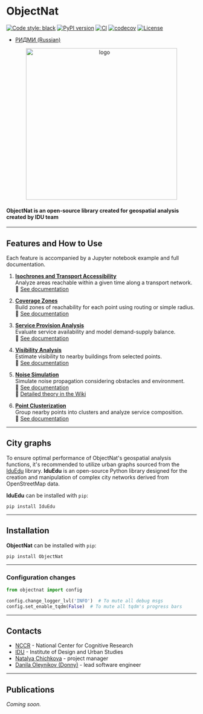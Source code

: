 # ObjectNat

[![Code style: black](https://img.shields.io/badge/code%20style-black-000000.svg)](https://github.com/psf/black)
[![PyPI version](https://img.shields.io/pypi/v/objectnat.svg)](https://pypi.org/project/objectnat/)
[![CI](https://github.com/DDonnyy/ObjectNat/actions/workflows/ci_pipeline.yml/badge.svg)](https://github.com/DDonnyy/ObjecNat/actions/workflows/ci_pipeline.yml)
[![codecov](https://codecov.io/gh/DDonnyy/ObjectNat/graph/badge.svg?token=K6JFSJ02GU)](https://codecov.io/gh/DDonnyy/ObjectNat)
[![License](https://img.shields.io/badge/license-BSD--3--Clause-blue.svg)](https://opensource.org/licenses/MIT)

- [РИДМИ (Russian)](README_ru.md)
<p align="center">
<img src="https://github.com/user-attachments/assets/ed0f226e-1728-4659-9e21-b4d499e703cd" alt="logo" width="400">
</p>

#### **ObjectNat** is an open-source library created for geospatial analysis created by **IDU team**

---

## Features and How to Use

Each feature is accompanied by a Jupyter notebook example and full documentation.

1. **[Isochrones and Transport Accessibility](docs/examples/isochrone_generator.ipynb)**  
   Analyze areas reachable within a given time along a transport network.  
   📄 [See documentation](https://iduclub.github.io/ObjectNat/latest/usage/isochrones.html)

2. **[Coverage Zones](docs/examples/coverage_zones.ipynb)**  
   Build zones of reachability for each point using routing or simple radius.  
   📄 [See documentation](https://iduclub.github.io/ObjectNat/latest/usage/coverage.html)

3. **[Service Provision Analysis](docs/examples/calculate_provision.ipynb)**  
   Evaluate service availability and model demand-supply balance.  
   📄 [See documentation](https://iduclub.github.io/ObjectNat/latest/usage/provision.html)

4. **[Visibility Analysis](docs/examples/visibility_analysis.ipynb)**  
   Estimate visibility to nearby buildings from selected points.  
   📄 [See documentation](https://iduclub.github.io/ObjectNat/latest/usage/visibility.html)

5. **[Noise Simulation](docs/examples/noise_simulation.ipynb)**  
   Simulate noise propagation considering obstacles and environment.  
   📄 [See documentation](https://iduclub.github.io/ObjectNat/latest/usage/noise.html)  
   🔗 [Detailed theory in the Wiki](https://github.com/DDonnyy/ObjectNat/wiki/Noise-simulation)

6. **[Point Clusterization](docs/examples/point_clusterization.ipynb)**  
   Group nearby points into clusters and analyze service composition.  
   📄 [See documentation](https://iduclub.github.io/ObjectNat/latest/usage/clustering.html)

---

## City graphs

To ensure optimal performance of ObjectNat's geospatial analysis functions, it's recommended to utilize urban graphs sourced from the [IduEdu](https://github.com/DDonnyy/IduEdu) library.
**IduEdu** is an open-source Python library designed for the creation and manipulation of complex city networks derived from OpenStreetMap data. 

**IduEdu** can be installed with ``pip``:
```
pip install IduEdu
```
---

## Installation

**ObjectNat** can be installed with ``pip``:

```
pip install ObjectNat
```

---

### Configuration changes

```python
from objectnat import config

config.change_logger_lvl('INFO')  # To mute all debug msgs
config.set_enable_tqdm(False)  # To mute all tqdm's progress bars
```

---

## Contacts

- [NCCR](https://actcognitive.org/) - National Center for Cognitive Research
- [IDU](https://idu.itmo.ru/) - Institute of Design and Urban Studies
- [Natalya Chichkova](https://t.me/nancy_nat) - project manager
- [Danila Oleynikov (Donny)](https://t.me/ddonny_dd) - lead software engineer

---

## Publications

_Coming soon._